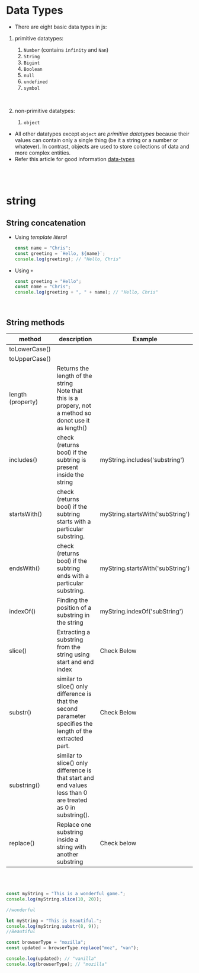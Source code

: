 # Data Types

- There are eight basic data types in js:

1. primitive datatypes:

   1. `Number` (contains `infinity` and `Nan`)
   1. `String`
   1. `Bigint`
   1. `Boolean`
   1. `null`
   1. `undefined`
   1. `symbol`

<br>

2. non-primitive datatypes:

   1. `object`

- All other datatypes except `object` are _primitive datatypes_ because their values can contain only a single thing (be it a string or a number or whatever). In contrast, objects are used to store collections of data and more complex entities.
- Refer this article for good information [data-types](https://javascript.info/types)

<br>
<br>

# string

## String concatenation

- Using _template literal_

  ```js
  const name = "Chris";
  const greeting = `Hello, ${name}`;
  console.log(greeting); // "Hello, Chris"
  ```

- Using `+`

  ```js
  const greeting = "Hello";
  const name = "Chris";
  console.log(greeting + ", " + name); // "Hello, Chris"
  ```

<br>

## String methods

| method            | description                                                                                                  | Example                          |
| ----------------- | ------------------------------------------------------------------------------------------------------------ | -------------------------------- |
| toLowerCase()     |                                                                                                              |                                  |
| toUpperCase()     |                                                                                                              |                                  |
| length (property) | Returns the length of the string <br> Note that this is a propery, not a method so donot use it as length()  |                                  |
| includes()        | check (returns bool) if the subtring is present inside the string                                            | myString.includes('substring')   |
| startsWith()      | check (returns bool) if the subtring starts with a particular substring.                                     | myString.startsWith('subString') |
| endsWith()        | check (returns bool) if the subtring ends with a particular substring.                                       | myString.startsWith('subString') |
| indexOf()         | Finding the position of a substring in the string                                                            | myString.indexOf('subString')    |
| slice()           | Extracting a substring from the string using start and end index                                             | Check Below                      |
| substr()          | similar to slice() only difference is that the second parameter specifies the length of the extracted part.  | Check Below                      |
| substring()       | similar to slice() only difference is that start and end values less than 0 are treated as 0 in substring(). |                                  |
| replace()         | Replace one substring inside a string with another substring                                                 | Check below                      |

<br>
<br>

```js
const myString = "This is a wonderful game.";
console.log(myString.slice(10, 20));

//wonderful
```

```js
let myString = "This is Beautiful.";
console.log(myString.substr(8, 9));
//Beautiful
```

```js
const browserType = "mozilla";
const updated = browserType.replace("moz", "van");

console.log(updated); // "vanilla"
console.log(browserType); // "mozilla"
```

<br>
<br>
